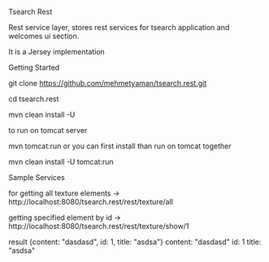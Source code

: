 Tsearch Rest 

Rest service layer, stores rest services for tsearch application and welcomes ui section. 

It is a Jersey implementation  

Getting Started 

git clone https://github.com/mehmetyaman/tsearch.rest.git

cd tsearch.rest

mvn clean install -U 

to run on tomcat server

mvn tomcat:run or you can first install than run on tomcat together 

mvn clean install -U tomcat:run

Sample Services

for getting all texture elements -> http://localhost:8080/tsearch.rest/rest/texture/all

getting specified element by id -> http://localhost:8080/tsearch.rest/rest/texture/show/1

result 
{content: "dasdasd", id: 1, title: "asdsa"}
content: "dasdasd"
id: 1
title: "asdsa"


